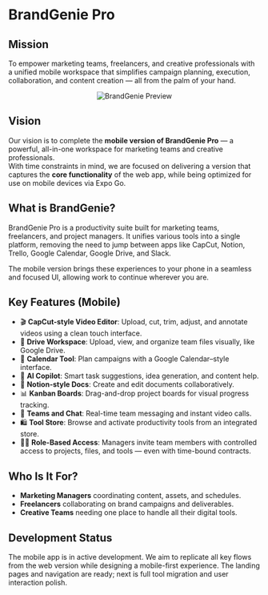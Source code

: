 # BrandGenie Pro

## Mission
To empower marketing teams, freelancers, and creative professionals with a unified mobile workspace that simplifies campaign planning, execution, collaboration, and content creation — all from the palm of your hand.

<p align="center">
  <img src="https://github.com/user-attachments/assets/7ec1a95b-8128-4718-8791-81b2507d0b27" alt="BrandGenie Preview" />
</p>

## Vision

Our vision is to complete the **mobile version of BrandGenie Pro** — a powerful, all-in-one workspace for marketing teams and creative professionals.  
With time constraints in mind, we are focused on delivering a version that captures the **core functionality** of the web app, while being optimized for use on mobile devices via Expo Go.

## What is BrandGenie?

BrandGenie Pro is a productivity suite built for marketing teams, freelancers, and project managers. It unifies various tools into a single platform, removing the need to jump between apps like CapCut, Notion, Trello, Google Calendar, Google Drive, and Slack.

The mobile version brings these experiences to your phone in a seamless and focused UI, allowing work to continue wherever you are.

## Key Features (Mobile)

- 🎬 **CapCut-style Video Editor**: Upload, cut, trim, adjust, and annotate videos using a clean touch interface.
- 📁 **Drive Workspace**: Upload, view, and organize team files visually, like Google Drive.
- 📅 **Calendar Tool**: Plan campaigns with a Google Calendar–style interface.
- 🧠 **AI Copilot**: Smart task suggestions, idea generation, and content help.
- 📝 **Notion-style Docs**: Create and edit documents collaboratively.
- 📊 **Kanban Boards**: Drag-and-drop project boards for visual progress tracking.
- 📡 **Teams and Chat**: Real-time team messaging and instant video calls.
- 🛍 **Tool Store**: Browse and activate productivity tools from an integrated store.
- 🧑‍💼 **Role-Based Access**: Managers invite team members with controlled access to projects, files, and tools — even with time-bound contracts.

## Who Is It For?

- **Marketing Managers** coordinating content, assets, and schedules.
- **Freelancers** collaborating on brand campaigns and deliverables.
- **Creative Teams** needing one place to handle all their digital tools.

## Development Status

The mobile app is in active development. We aim to replicate all key flows from the web version while designing a mobile-first experience. The landing pages and navigation are ready; next is full tool migration and user interaction polish.

